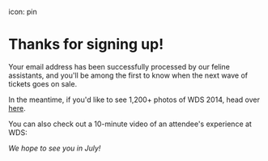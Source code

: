 icon: pin

# Thanks for signing up!

Your email address has been successfully processed by our feline assistants, and you'll be among the first to know when the next wave of tickets goes on sale.

In the meantime, if you'd like to see 1,200+ photos of WDS 2014, head over [here](https://www.flickr.com/photos/chrisguillebeau/collections/72157646294878398/).

You can also check out a 10-minute video of an attendee's experience at WDS:


 
*We hope to see you in July!*
